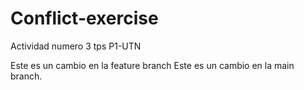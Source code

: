 # Conflict-exercise
Actividad numero 3 tps P1-UTN

Este es un cambio en la feature branch
Este es un cambio en la main branch.